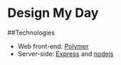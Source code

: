 # Design My Day

##Technologies

- Web front-end: [Polymer](https://www.polymer-project.org)
- Server-side: [Express](http://expressjs.com) and [nodejs](https://nodejs.org)

